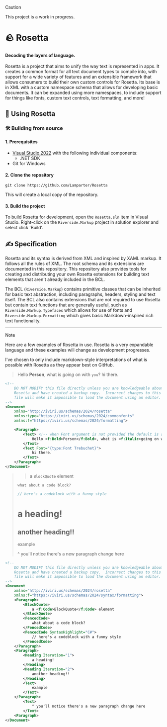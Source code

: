 > [!CAUTION]
> This project is a work in progress.

# 🪨 Rosetta

#### Decoding the layers of language.

Rosetta is a project that aims to unify the way text is represented in apps.
It creates a common format for all text document types to compile into, with support for a wide variety of features and an extensible framework that allows consumers to build their own custom controls for Rosetta.
Its base is in XML with a custom namespace schema that allows for developing basic documents. It can be expanded using more namespaces, to include support for things like fonts, custom text controls, text formatting, and more!

## 🎁 Using Rosetta

### 🛠️ Building from source

#### 1. Prerequisites

- [Visual Studio 2022](https://visualstudio.microsoft.com/vs/) with the following individual components:
    - .NET SDK
- Git for Windows

#### 2. Clone the repository

```
git clone https://github.com/Lamparter/Rosetta
```

This will create a local copy of the repository.

#### 3. Build the project

To build Rosetta for development, open the `Rosetta.sln` item in Visual Studio. Right-click on the `Riverside.Markup` project in solution explorer and select click 'Build'.

## ✍️ Specification

Rosetta and its syntax is derived from XML and inspired by XAML markup. It follows all the rules of XML.
The root schema and its extensions are documented in this repository. This repository also provides tools for creating and distributing your own Rosetta extensions for building text elements that aren't already included in the BCL.

The BCL (`Riverside.Markup`) contains primitive classes that can be inherited for basic text abstraction, including paragraphs, headers, styling and text itself. The BCL also contains extensions that are not required to use Rosetta but contain text functions that are generally useful, such as `Riverside.Markup.Typefaces` which allows for use of fonts and `Riverside.Markup.Formatting` which gives basic Markdown-inspired rich text functionality.

---

> [!NOTE]
> Here are a few examples of Rosetta in use. Rosetta is a very expandable language and these examples will change as development progresses.
>
> I've chosen to only include markdown-style interpretations of what is possible with Rosetta as they appear best on GitHub.

> Hello **Person**, what is _going_ on with `you`? hi there.

```xml
<!--
    DO NOT MODIFY this file directly unless you are knowledgeable about
    Rosetta and have created a backup copy.  Incorrect changes to this
    file will make it impossible to load the document using an editor.
-->
<Document
    xmlns="http://iviri.us/schemas/2024/rosetta"
    xmlns:type="https://iviri.us/schemas/2024/commonfonts"
    xmlns:f="https://iviri.us/schemas/2024/formatting">

    <Paragraph>
        <Text> <!-- when Font argument is not provided the default is assumed, Aptos -->
            Hello <f:Bold>Person</f:Bold>, what is <f:Italic>going on with <f:Code>you</f:Code>?
        </Text>
        <Text Font="{type:Font Trebuchet}">
            hi there.
        </Text>
    </Paragraph>
</Document>
```

> > a `BlockQuote` element
> ```
> what about a code block?
> ```
> ```cs
> // here's a codeblock with a funny style
> ```
> # a heading!
> ## another heading!!
>
> example
> 
> ^ you'll notice there's a new paragraph change here

```xml
<!--
    DO NOT MODIFY this file directly unless you are knowledgeable about
    Rosetta and have created a backup copy.  Incorrect changes to this
    file will make it impossible to load the document using an editor.
-->
<Document
    xmlns="http://iviri.us/schemas/2024/rosetta"
    xmlns:f="https://iviri.us/schemas/2024/syntax/formatting">
    <Paragraph>
        <BlockQuote>
            a <f:Code>BlockQuote</f:Code> element
        </BlockQuote>
        <FencedCode>
            what about a code block?
        </FencedCode>
        <FencedCode SyntaxHighlight="C#">
            // here's a codeblock with a funny style
        </FencedCode>
    </Paragraph>
    <Paragraph>
        <Heading Iteration="1">
            a heading!
        </Heading>
        <Heading Iteration="2">
            another heading!!
        </Heading>
        <Text>
            example
        </Text>
    </Paragraph>
        <Text>
            ^ you'll notice there's a new paragraph change here
        </Text>
    <Paragraph>
</Document>
```
